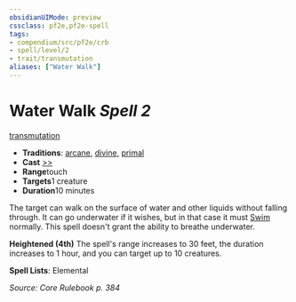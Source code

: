 ```yaml
---
obsidianUIMode: preview
cssclass: pf2e,pf2e-spell
tags:
- compendium/src/pf2e/crb
- spell/level/2
- trait/transmutation
aliases: ["Water Walk"]
---
```

# Water Walk *Spell 2*   
[transmutation](/rules/traits/transmutation.md)  

- **Traditions**: [arcane](/rules/traits/arcane.md), [divine](/rules/traits/divine.md), [primal](/rules/traits/primal.md)
- **Cast** [>>](/rules/core-rulebook/chapter-9-playing-the-game.md#Actions "Two-Action") 
- **Range**touch
- **Targets**1 creature
- **Duration**10 minutes

The target can walk on the surface of water and other liquids without falling through. It can go underwater if it wishes, but in that case it must [Swim](/rules/actions/swim.md) normally. This spell doesn't grant the ability to breathe underwater.

**Heightened (4th)** The spell's range increases to 30 feet, the duration increases to 1 hour, and you can target up to 10 creatures.

**Spell Lists**: Elemental

*Source: Core Rulebook p. 384*